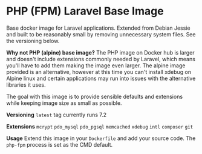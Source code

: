 # PHP (FPM) Laravel Base Image
Base docker image for Laravel applications. Extended from Debian Jessie and built to be
reasonably small by removing unnecessary system files. See the versioning below.

**Why not PHP (alpine) base image?**
The PHP image on Docker hub is larger and doesn't include extensions commonly needed by Laravel, which means you'll have to add them making the image even larger. The alpine image provided is an alternative, however at this time you can't install xdebug on Alpine linux and certain applications may run into issues with the alternative libraries it uses.

The goal with this image is to provide sensible defaults and extensions while keeping image size as small as possible.

**Versioning**
`latest` tag currently runs 7.2

**Extensions**
`mcrypt` `pdo_mysql` `pdo_pgsql` `memcached` `xdebug` `intl` `composer` `git`

**Usage**
Extend this image in your `Dockerfile` and add your source code. The `php-fpm` process is set as the CMD default.

